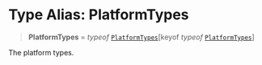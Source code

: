 # Type Alias: PlatformTypes

> **PlatformTypes** = *typeof* [`PlatformTypes`](../variables/PlatformTypes.md)\[keyof *typeof* [`PlatformTypes`](../variables/PlatformTypes.md)\]

The platform types.
